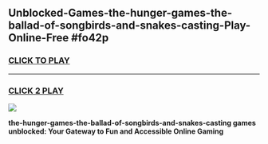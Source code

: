 
## Unblocked-Games-the-hunger-games-the-ballad-of-songbirds-and-snakes-casting-Play-Online-Free #fo42p
<h3>
<a href="https://us.freeplayer.one?title=the-hunger-games-the-ballad-of-songbirds-and-snakes-casting&ref=10M">CLICK TO PLAY</a></h3>
<hr>

<h3>
<a href="https://us.freeplayer.one?title=the-hunger-games-the-ballad-of-songbirds-and-snakes-casting&ref=10M">CLICK 2 PLAY</a>
  
</h3>

<a href="https://us.freeplayer.one?title=the-hunger-games-the-ballad-of-songbirds-and-snakes-casting&ref=10M"><img src="https://clearcache.store/games.png"></a>


**the-hunger-games-the-ballad-of-songbirds-and-snakes-casting games unblocked: Your Gateway to Fun and Accessible Online Gaming**
